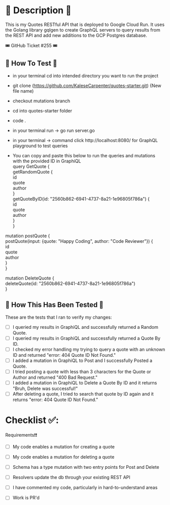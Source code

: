 # 🌻 Description 🌻

This is my Quotes RESTful API that is deployed to Google Cloud Run. It uses the Golang library gqlgen to create GraphQL servers to query results from the REST API and add new additions to the GCP Postgres database. 

🎟️ GitHub Ticket #255 🎟️

## 🌸 How To Test 🌸

- in your terminal cd into intended directory you want to run the project
- git clone (https://github.com/KaleseCarpenter/quotes-starter.git) {New file name)
- checkout mutations branch 
- cd into quotes-starter folder
- code .
- in your terminal run -> go run server.go
- in your terminal -> command click http://localhost:8080/ for GraphQL playground to test queries

- You can copy and paste this below to run the queries and mutations with the provided ID in GraphiQL <br />
query GetQuote { <br />
  getRandomQuote { <br />
    id <br />
    quote <br />
    author <br />
  } <br />
  getQuoteByID(id: "2560b862-6941-4737-8a21-1e96805f786a") { <br />
    id <br />
    quote <br />
    author <br />
  } <br />
} <br />

mutation postQuote { <br />
  postQuote(input: {quote: "Happy Coding", author: "Code Reviewer"}) { <br />
    id <br />
    quote <br />
    author <br />
  } <br />
} <br />

mutation DeleteQuote { <br />
  deleteQuote(id: "2560b862-6941-4737-8a21-1e96805f786a") <br />
} <br />


## 🧪 How This Has Been Tested 🧪

These are the tests that I ran to verify my changes:

- [ ] I queried my results in GraphiQL and successfully returned a Random Quote.
- [ ] I queried my results in GraphiQL and successfully returned a Quote By ID.
- [ ] I checked my error handling my trying to query a quote with an unknown ID and returned "error: 404 Quote ID Not Found."
- [ ] I added a mutation in GraphiQL to Post and I successfully Posted a Quote.
- [ ] I tried posting a quote with less than 3 characters for the Quote or Author and returned "400 Bad Request."
- [ ] I added a mutation in GraphiQL to Delete a Quote By ID and it returns "Bruh, Delete was successful!"
- [ ] After deleting a quote, I tried to search that quote by ID again and it returns "error: 404 Quote ID Not Found." 

# Checklist ✅:

Requirements❗️❗

- [ ] My code enables a mutation for creating a quote
- [ ] My code enables a mutation for deleting a quote
- [ ] Schema has a type mutation with two entry points for Post and Delete
- [ ] Resolvers update the db through your existing REST API
- [ ] I have commented my code, particularly in hard-to-understand areas
- [ ] Work is PR'd

